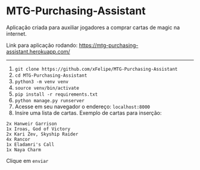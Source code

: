 # MTG-Purchasing-Assistant
Aplicação criada para auxiliar jogadores a comprar cartas de magic na internet.

Link para aplicação rodando: https://mtg-purchasing-assistant.herokuapp.com/
___

1. `git clone https://github.com/xFelipe/MTG-Purchasing-Assistant`
2. `cd MTG-Purchasing-Assistant`
3. `python3 -m venv venv`
4. `source venv/bin/activate`
5. `pip install -r requirements.txt`
6. `python manage.py runserver`
7. Acesse em seu navegador o endereço: `localhost:8000`
8. Insire uma lista de cartas.
Exemplo de cartas para inserção:
```console
2x Hanweir Garrison
1x Iroas, God of Victory
2x Kari Zev, Skyship Raider
4x Rancor
1x Eladamri's Call
1x Naya Charm
```
Clique em `enviar`

